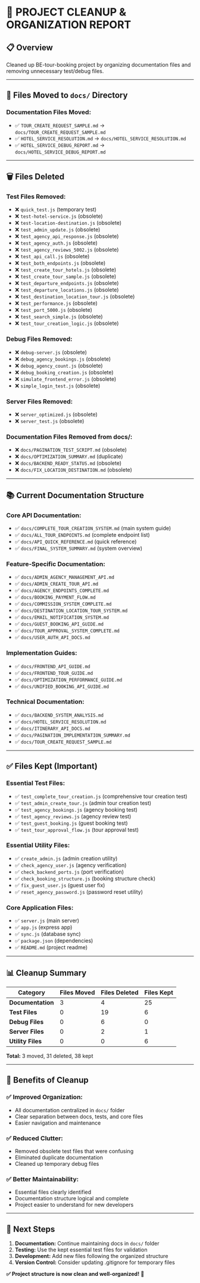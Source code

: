 # 🧹 PROJECT CLEANUP & ORGANIZATION REPORT

## 📋 Overview
Cleaned up BE-tour-booking project by organizing documentation files and removing unnecessary test/debug files.

---

## 📁 Files Moved to `docs/` Directory

### **Documentation Files Moved:**
- ✅ `TOUR_CREATE_REQUEST_SAMPLE.md` → `docs/TOUR_CREATE_REQUEST_SAMPLE.md`
- ✅ `HOTEL_SERVICE_RESOLUTION.md` → `docs/HOTEL_SERVICE_RESOLUTION.md`
- ✅ `HOTEL_SERVICE_DEBUG_REPORT.md` → `docs/HOTEL_SERVICE_DEBUG_REPORT.md`

---

## 🗑️ Files Deleted

### **Test Files Removed:**
- ❌ `quick_test.js` (temporary test)
- ❌ `test-hotel-service.js` (obsolete)
- ❌ `test-location-destination.js` (obsolete)
- ❌ `test_admin_update.js` (obsolete)
- ❌ `test_agency_api_response.js` (obsolete)
- ❌ `test_agency_auth.js` (obsolete)
- ❌ `test_agency_reviews_5002.js` (obsolete)
- ❌ `test_api_call.js` (obsolete)
- ❌ `test_both_endpoints.js` (obsolete)
- ❌ `test_create_tour_hotels.js` (obsolete)
- ❌ `test_create_tour_sample.js` (obsolete)
- ❌ `test_departure_endpoints.js` (obsolete)
- ❌ `test_departure_locations.js` (obsolete)
- ❌ `test_destination_location_tour.js` (obsolete)
- ❌ `test_performance.js` (obsolete)
- ❌ `test_port_5000.js` (obsolete)
- ❌ `test_search_simple.js` (obsolete)
- ❌ `test_tour_creation_logic.js` (obsolete)

### **Debug Files Removed:**
- ❌ `debug-server.js` (obsolete)
- ❌ `debug_agency_bookings.js` (obsolete)
- ❌ `debug_agency_count.js` (obsolete)
- ❌ `debug_booking_creation.js` (obsolete)
- ❌ `simulate_frontend_error.js` (obsolete)
- ❌ `simple_login_test.js` (obsolete)

### **Server Files Removed:**
- ❌ `server_optimized.js` (obsolete)
- ❌ `server_test.js` (obsolete)

### **Documentation Files Removed from docs/:**
- ❌ `docs/PAGINATION_TEST_SCRIPT.md` (obsolete)
- ❌ `docs/OPTIMIZATION_SUMMARY.md` (duplicate)
- ❌ `docs/BACKEND_READY_STATUS.md` (obsolete)
- ❌ `docs/FIX_LOCATION_DESTINATION.md` (obsolete)

---

## 📚 Current Documentation Structure

### **Core API Documentation:**
- ✅ `docs/COMPLETE_TOUR_CREATION_SYSTEM.md` (main system guide)
- ✅ `docs/ALL_TOUR_ENDPOINTS.md` (complete endpoint list)
- ✅ `docs/API_QUICK_REFERENCE.md` (quick reference)
- ✅ `docs/FINAL_SYSTEM_SUMMARY.md` (system overview)

### **Feature-Specific Documentation:**
- ✅ `docs/ADMIN_AGENCY_MANAGEMENT_API.md`
- ✅ `docs/ADMIN_CREATE_TOUR_API.md`
- ✅ `docs/AGENCY_ENDPOINTS_COMPLETE.md`
- ✅ `docs/BOOKING_PAYMENT_FLOW.md`
- ✅ `docs/COMMISSION_SYSTEM_COMPLETE.md`
- ✅ `docs/DESTINATION_LOCATION_TOUR_SYSTEM.md`
- ✅ `docs/EMAIL_NOTIFICATION_SYSTEM.md`
- ✅ `docs/GUEST_BOOKING_API_GUIDE.md`
- ✅ `docs/TOUR_APPROVAL_SYSTEM_COMPLETE.md`
- ✅ `docs/USER_AUTH_API_DOCS.md`

### **Implementation Guides:**
- ✅ `docs/FRONTEND_API_GUIDE.md`
- ✅ `docs/FRONTEND_TOUR_GUIDE.md`
- ✅ `docs/OPTIMIZATION_PERFORMANCE_GUIDE.md`
- ✅ `docs/UNIFIED_BOOKING_API_GUIDE.md`

### **Technical Documentation:**
- ✅ `docs/BACKEND_SYSTEM_ANALYSIS.md`
- ✅ `docs/HOTEL_SERVICE_RESOLUTION.md`
- ✅ `docs/ITINERARY_API_DOCS.md`
- ✅ `docs/PAGINATION_IMPLEMENTATION_SUMMARY.md`
- ✅ `docs/TOUR_CREATE_REQUEST_SAMPLE.md`

---

## ✅ Files Kept (Important)

### **Essential Test Files:**
- ✅ `test_complete_tour_creation.js` (comprehensive tour creation test)
- ✅ `test_admin_create_tour.js` (admin tour creation test)
- ✅ `test_agency_bookings.js` (agency booking test)
- ✅ `test_agency_reviews.js` (agency review test)
- ✅ `test_guest_booking.js` (guest booking test)
- ✅ `test_tour_approval_flow.js` (tour approval test)

### **Essential Utility Files:**
- ✅ `create_admin.js` (admin creation utility)
- ✅ `check_agency_user.js` (agency verification)
- ✅ `check_backend_ports.js` (port verification)
- ✅ `check_booking_structure.js` (booking structure check)
- ✅ `fix_guest_user.js` (guest user fix)
- ✅ `reset_agency_password.js` (password reset utility)

### **Core Application Files:**
- ✅ `server.js` (main server)
- ✅ `app.js` (express app)
- ✅ `sync.js` (database sync)
- ✅ `package.json` (dependencies)
- ✅ `README.md` (project readme)

---

## 📊 Cleanup Summary

| Category | Files Moved | Files Deleted | Files Kept |
|----------|-------------|---------------|------------|
| **Documentation** | 3 | 4 | 25 |
| **Test Files** | 0 | 19 | 6 |
| **Debug Files** | 0 | 6 | 0 |
| **Server Files** | 0 | 2 | 1 |
| **Utility Files** | 0 | 0 | 6 |

**Total:** 3 moved, 31 deleted, 38 kept

---

## 🎯 Benefits of Cleanup

### **✅ Improved Organization:**
- All documentation centralized in `docs/` folder
- Clear separation between docs, tests, and core files
- Easier navigation and maintenance

### **✅ Reduced Clutter:**
- Removed obsolete test files that were confusing
- Eliminated duplicate documentation
- Cleaned up temporary debug files

### **✅ Better Maintainability:**
- Essential files clearly identified
- Documentation structure logical and complete
- Project easier to understand for new developers

---

## 📝 Next Steps

1. **Documentation:** Continue maintaining docs in `docs/` folder
2. **Testing:** Use the kept essential test files for validation
3. **Development:** Add new files following the organized structure
4. **Version Control:** Consider updating .gitignore for temporary files

**✅ Project structure is now clean and well-organized!** 🎉
